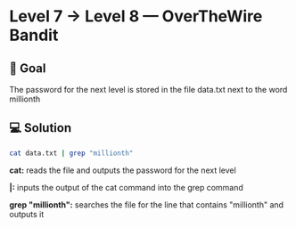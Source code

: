 # Level 7 → Level 8 — OverTheWire Bandit 

## 🎯 Goal

The password for the next level is stored in the file data.txt next to the word millionth

## 💻 Solution 

```bash
cat data.txt | grep "millionth"
```
**cat:** reads the file and outputs the password for the next level 

**|:** inputs the output of the cat command into the grep command

**grep "millionth":** searches the file for the line that contains "millionth" and outputs it